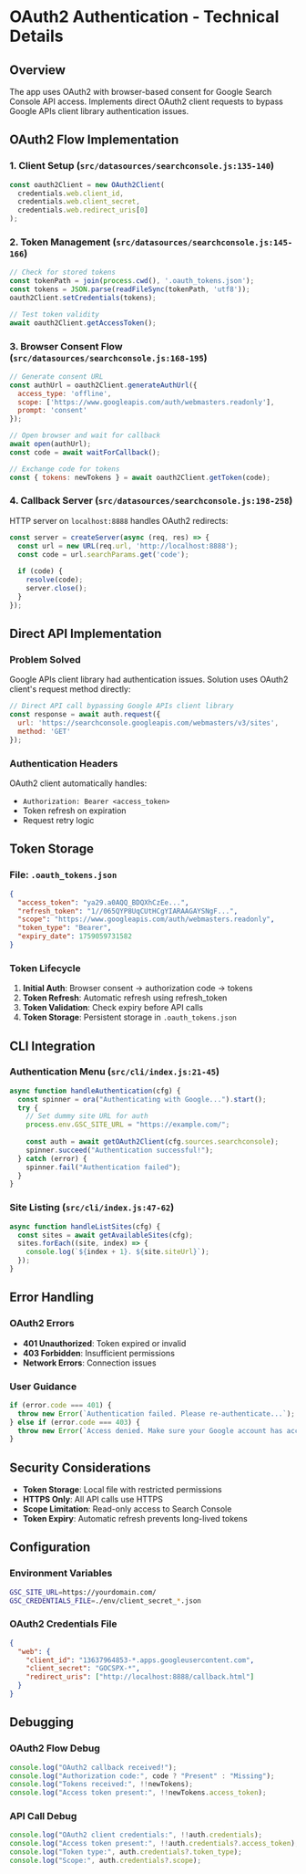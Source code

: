 # OAuth2 Authentication - Technical Details

## Overview

The app uses OAuth2 with browser-based consent for Google Search Console API access. Implements direct OAuth2 client requests to bypass Google APIs client library authentication issues.

## OAuth2 Flow Implementation

### 1. Client Setup (`src/datasources/searchconsole.js:135-140`)

```javascript
const oauth2Client = new OAuth2Client(
  credentials.web.client_id,
  credentials.web.client_secret,
  credentials.web.redirect_uris[0]
);
```

### 2. Token Management (`src/datasources/searchconsole.js:145-166`)

```javascript
// Check for stored tokens
const tokenPath = join(process.cwd(), '.oauth_tokens.json');
const tokens = JSON.parse(readFileSync(tokenPath, 'utf8'));
oauth2Client.setCredentials(tokens);

// Test token validity
await oauth2Client.getAccessToken();
```

### 3. Browser Consent Flow (`src/datasources/searchconsole.js:168-195`)

```javascript
// Generate consent URL
const authUrl = oauth2Client.generateAuthUrl({
  access_type: 'offline',
  scope: ['https://www.googleapis.com/auth/webmasters.readonly'],
  prompt: 'consent'
});

// Open browser and wait for callback
await open(authUrl);
const code = await waitForCallback();

// Exchange code for tokens
const { tokens: newTokens } = await oauth2Client.getToken(code);
```

### 4. Callback Server (`src/datasources/searchconsole.js:198-258`)

HTTP server on `localhost:8888` handles OAuth2 redirects:

```javascript
const server = createServer(async (req, res) => {
  const url = new URL(req.url, 'http://localhost:8888');
  const code = url.searchParams.get('code');
  
  if (code) {
    resolve(code);
    server.close();
  }
});
```

## Direct API Implementation

### Problem Solved

Google APIs client library had authentication issues. Solution uses OAuth2 client's request method directly:

```javascript
// Direct API call bypassing Google APIs client library
const response = await auth.request({
  url: 'https://searchconsole.googleapis.com/webmasters/v3/sites',
  method: 'GET'
});
```

### Authentication Headers

OAuth2 client automatically handles:
- `Authorization: Bearer <access_token>`
- Token refresh on expiration
- Request retry logic

## Token Storage

### File: `.oauth_tokens.json`

```json
{
  "access_token": "ya29.a0AQQ_BDQXhCzEe...",
  "refresh_token": "1//065QYP8UqCUtHCgYIARAAGAYSNgF...",
  "scope": "https://www.googleapis.com/auth/webmasters.readonly",
  "token_type": "Bearer",
  "expiry_date": 1759059731582
}
```

### Token Lifecycle

1. **Initial Auth**: Browser consent → authorization code → tokens
2. **Token Refresh**: Automatic refresh using refresh_token
3. **Token Validation**: Check expiry before API calls
4. **Token Storage**: Persistent storage in `.oauth_tokens.json`

## CLI Integration

### Authentication Menu (`src/cli/index.js:21-45`)

```javascript
async function handleAuthentication(cfg) {
  const spinner = ora("Authenticating with Google...").start();
  try {
    // Set dummy site URL for auth
    process.env.GSC_SITE_URL = "https://example.com/";
    
    const auth = await getOAuth2Client(cfg.sources.searchconsole);
    spinner.succeed("Authentication successful!");
  } catch (error) {
    spinner.fail("Authentication failed");
  }
}
```

### Site Listing (`src/cli/index.js:47-62`)

```javascript
async function handleListSites(cfg) {
  const sites = await getAvailableSites(cfg);
  sites.forEach((site, index) => {
    console.log(`${index + 1}. ${site.siteUrl}`);
  });
}
```

## Error Handling

### OAuth2 Errors

- **401 Unauthorized**: Token expired or invalid
- **403 Forbidden**: Insufficient permissions
- **Network Errors**: Connection issues

### User Guidance

```javascript
if (error.code === 401) {
  throw new Error(`Authentication failed. Please re-authenticate...`);
} else if (error.code === 403) {
  throw new Error(`Access denied. Make sure your Google account has access...`);
}
```

## Security Considerations

- **Token Storage**: Local file with restricted permissions
- **HTTPS Only**: All API calls use HTTPS
- **Scope Limitation**: Read-only access to Search Console
- **Token Expiry**: Automatic refresh prevents long-lived tokens

## Configuration

### Environment Variables

```bash
GSC_SITE_URL=https://yourdomain.com/
GSC_CREDENTIALS_FILE=./env/client_secret_*.json
```

### OAuth2 Credentials File

```json
{
  "web": {
    "client_id": "13637964853-*.apps.googleusercontent.com",
    "client_secret": "GOCSPX-*",
    "redirect_uris": ["http://localhost:8888/callback.html"]
  }
}
```

## Debugging

### OAuth2 Flow Debug

```javascript
console.log("OAuth2 callback received!");
console.log("Authorization code:", code ? "Present" : "Missing");
console.log("Tokens received:", !!newTokens);
console.log("Access token present:", !!newTokens.access_token);
```

### API Call Debug

```javascript
console.log("OAuth2 client credentials:", !!auth.credentials);
console.log("Access token present:", !!auth.credentials?.access_token);
console.log("Token type:", auth.credentials?.token_type);
console.log("Scope:", auth.credentials?.scope);
```
